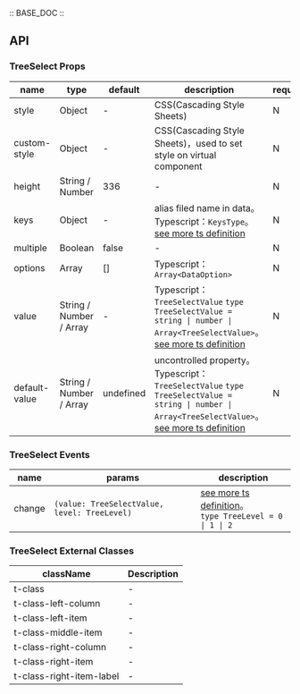:: BASE_DOC ::

## API

### TreeSelect Props

name | type | default | description | required
-- | -- | -- | -- | --
style | Object | - | CSS(Cascading Style Sheets) | N
custom-style | Object | - | CSS(Cascading Style Sheets)，used to set style on virtual component | N
height | String / Number | 336 | \- | N
keys | Object | - | alias filed name in data。Typescript：`KeysType`。[see more ts definition](https://github.com/Tencent/tdesign-miniprogram/blob/develop/src/common/common.ts) | N
multiple | Boolean | false | \- | N
options | Array | [] | Typescript：`Array<DataOption>` | N
value | String / Number / Array | - | Typescript：`TreeSelectValue` `type TreeSelectValue = string \| number \| Array<TreeSelectValue>`。[see more ts definition](https://github.com/Tencent/tdesign-miniprogram/tree/develop/src/tree-select/type.ts) | N
default-value | String / Number / Array | undefined | uncontrolled property。Typescript：`TreeSelectValue` `type TreeSelectValue = string \| number \| Array<TreeSelectValue>`。[see more ts definition](https://github.com/Tencent/tdesign-miniprogram/tree/develop/src/tree-select/type.ts) | N

### TreeSelect Events

name | params | description
-- | -- | --
change | `(value: TreeSelectValue, level: TreeLevel) ` | [see more ts definition](https://github.com/Tencent/tdesign-miniprogram/tree/develop/src/tree-select/type.ts)。<br/>`type TreeLevel = 0 \| 1 \| 2`<br/>

### TreeSelect External Classes

className | Description
-- | --
t-class | \-
t-class-left-column | \-
t-class-left-item | \-
t-class-middle-item | \-
t-class-right-column | \-
t-class-right-item | \-
t-class-right-item-label | \-
